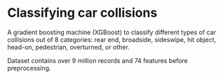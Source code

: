 # Classifying car collisions

A gradient boosting machine (XGBoost) to classify different types of car collisions out of 8 categories: rear end, broadside, sideswipe, hit object, head-on, pedestrian, overturned, or other.

Dataset contains over 9 million records and 74 features before preprocessing.
